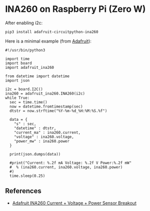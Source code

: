 INA260 on Raspberry Pi (Zero W)
===

After enabling i2c:

```
pip3 install adafruit-circuitpython-ina260
```

Here is a minimal example (from [Adafruit](https://learn.adafruit.com/adafruit-ina260-current-voltage-power-sensor-breakout/python-circuitpython)):

```
#!/usr/bin/python3

import time
import board
import adafruit_ina260

from datetime import datetime
import json

i2c = board.I2C()
ina260 = adafruit_ina260.INA260(i2c)
while True:
  sec = time.time()
  now = datetime.fromtimestamp(sec)
  dtstr = now.strftime("%Y-%m-%d_%H:%M:%S.%f")

  data = {
    "s" : sec,
    "datetime" : dtstr,
    "current_ma" : ina260.current,
    "voltage" : ina260.voltage,
    "power_mw" : ina260.power
  }

  print(json.dumps(data))

  #print("Current: %.2f mA Voltage: %.2f V Power:%.2f mW"
  #  % (ina260.current, ina260.voltage, ina260.power)
  #)
  time.sleep(0.25)
```

References
---

* [Adafruit INA260 Current + Voltage + Power Sensor Breakout](https://learn.adafruit.com/adafruit-ina260-current-voltage-power-sensor-breakout/python-circuitpython)

